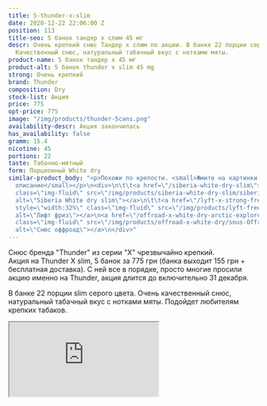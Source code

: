 ```yaml
---
title: 5-thunder-x-slim
date: 2020-12-22 22:06:00 Z
position: 113
title-seo: 5 банок тандер х слим 45 мг
descr: Очень крепкий снюс Тандер х слим по акции. В банке 22 порции серого цвета.
  Качественный снюс, натуральный табачный вкус с нотками мяты.
product-name: 5 банок тандер х 45 мг
product-alt: 5 банок thunder x slim 45 mg
strong: Очень крепкий
brand: Thunder
composition: Dry
stock-list: Акция
price: 775
opt-price: 775
image: "/img/products/thunder-5cans.png"
availability-descr: Акция закончилась
has_availability: false
gramm: 15.4
nicotine: 45
portions: 22
taste: Табачно-мятный
form: Порционный White dry
similar-product_body: "<p>Похожи по крепости. <small>Жмите на картинки и читайте полное
  описание</small></p>\n<div>\n\t\t<a href=\"/siberia-white-dry-slim\"><img style=\"width:32%\"
  class=\"img-fluid\" src=\"/img/products/siberia-white-dry-slim/siberia-open-and-cryo.jpg\"
  alt=\"Siberia White dry slim\"></a>\n\t\t<a href=\"/lyft-x-strong-freeze-slim-white\"><img
  style=\"width:32%\" class=\"img-fluid\" src=\"/img/products/lyft-freeze/lyft-freeze-open.jpg\"
  alt=\"Лифт фриз\"></a>\n<a href=\"/offroad-x-white-dry-arctic-explorer\"><img style=\"width:32%\"
  class=\"img-fluid\" src=\"/img/products/offroad-x-white-dry/snus-Offroad-X-White-Dry-Arctic-Explorer.jpg\"
  alt=\"Снюс оффроад\"></a>\n</div>"
---
```


Снюс бренда "Thunder" из серии "X" чрезвычайно крепкий.<br>
Акция на Thunder X slim, 5 банок за 775 грн (банка выходит 155 грн + бесплатная доставка). С ней все в порядке, просто многие просили акцию именно на Thunder, акция длится до включительно 31 декабря.

В банке 22 порции slim серого цвета. Очень качественный снюс, натуральный табачный вкус с нотками мяты. Подойдет любителям крепких табаков.
<div class="embed-responsive embed-responsive-16by9 mb-3">
  <iframe class="embed-responsive-item" src="https://www.youtube.com/embed/CvUh5Mvy6rU" allowfullscreen></iframe>
</div>